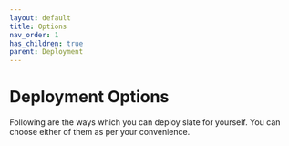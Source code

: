 ```yaml
---
layout: default
title: Options
nav_order: 1
has_children: true
parent: Deployment
---
```


# Deployment Options

Following are the ways which you can deploy slate for yourself. You can choose
either of them as per your convenience.
